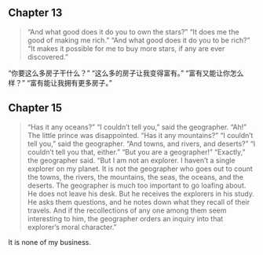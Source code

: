 ## Chapter 13
> “And what good does it do you to own the stars?”
> “It does me the good of making me rich.”
> “And what good does it do you to be rich?”
> “It  makes  it  possible  for  me  to  buy  more  stars,  if  any  are  ever discovered.”

“你要这么多房子干什么？”
“这么多的房子让我变得富有。”
“富有又能让你怎么样？”
“富有能让我拥有更多房子。”

## Chapter 15

> “Has it any oceans?”
> “I couldn’t tell you,” said the geographer.
> “Ah!” The little prince was disappointed. “Has it any mountains?”
> “I couldn’t tell you,” said the geographer.
> “And towns, and rivers, and deserts?”
> “I couldn’t tell you that, either.”
> “But you are a geographer!”
> “Exactly,” the geographer said. “But I am not an explorer. I haven’t a single explorer on my planet. It is not the geographer who goes out to count the towns, the rivers, the mountains, the seas, the oceans, and the deserts. The geographer is much too important to go loafing about. He does not leave his desk. But he receives the explorers in his study. He asks them questions, and he notes down what they recall of their travels. And if the recollections  of  any  one  among  them  seem  interesting  to  him,  the geographer orders an inquiry into that explorer’s moral character.”

It is none of my business.

